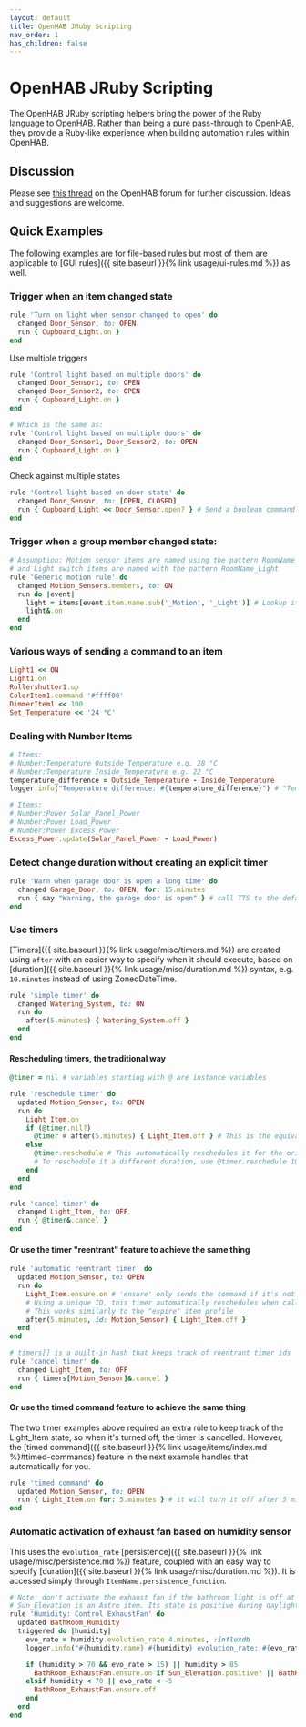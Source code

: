 ```yaml
---
layout: default
title: OpenHAB JRuby Scripting
nav_order: 1
has_children: false
---
```


# OpenHAB JRuby Scripting

The OpenHAB JRuby scripting helpers bring the power of the Ruby language to OpenHAB. Rather than being a pure pass-through to OpenHAB, they provide a Ruby-like experience when building automation rules within OpenHAB.

## Discussion

Please see [this thread](https://community.openhab.org/t/jruby-openhab-rules-system/110598) on the OpenHAB forum for further discussion.  Ideas and suggestions are welcome.

## Quick Examples

The following examples are for file-based rules but most of them are applicable to [GUI rules]({{ site.baseurl }}{% link usage/ui-rules.md %}) as well.

### Trigger when an item changed state

```ruby
rule 'Turn on light when sensor changed to open' do
  changed Door_Sensor, to: OPEN 
  run { Cupboard_Light.on }
end
```

Use multiple triggers

```ruby
rule 'Control light based on multiple doors' do
  changed Door_Sensor1, to: OPEN
  changed Door_Sensor2, to: OPEN
  run { Cupboard_Light.on }
end

# Which is the same as:
rule 'Control light based on multiple doors' do
  changed Door_Sensor1, Door_Sensor2, to: OPEN
  run { Cupboard_Light.on }
end
```

Check against multiple states

```ruby
rule 'Control light based on door state' do
  changed Door_Sensor, to: [OPEN, CLOSED]
  run { Cupboard_Light << Door_Sensor.open? } # Send a boolean command to a Switch Item
end
```

### Trigger when a group member changed state:

```ruby
# Assumption: Motion sensor items are named using the pattern RoomName_Motion
# and Light switch items are named with the pattern RoomName_Light
rule 'Generic motion rule' do
  changed Motion_Sensors.members, to: ON
  run do |event|
    light = items[event.item.name.sub('_Motion', '_Light')] # Lookup item name from a string
    light&.on 
  end
end
```

### Various ways of sending a command to an item

```ruby
Light1 << ON
Light1.on
Rollershutter1.up
ColorItem1.command '#ffff00'
DimmerItem1 << 100
Set_Temperature << '24 °C'
```

### Dealing with Number Items

```ruby
# Items:
# Number:Temperature Outside_Temperature e.g. 28 °C
# Number:Temperature Inside_Temperature e.g. 22 °C
temperature_difference = Outside_Temperature - Inside_Temperature
logger.info("Temperature difference: #{temperature_difference}") # "Temperature difference: 6 °C"
```

```ruby
# Items:
# Number:Power Solar_Panel_Power
# Number:Power Load_Power
# Number:Power Excess_Power
Excess_Power.update(Solar_Panel_Power - Load_Power)
```

### Detect change duration without creating an explicit timer

```ruby
rule 'Warn when garage door is open a long time' do
  changed Garage_Door, to: OPEN, for: 15.minutes
  run { say "Warning, the garage door is open" } # call TTS to the default audio sink
end
```

### Use timers

[Timers]({{ site.baseurl }}{% link usage/misc/timers.md %}) are created using `after` with an easier way to specify when it should execute, based on [duration]({{ site.baseurl }}{% link usage/misc/duration.md %}) syntax, e.g. `10.minutes` instead of using ZonedDateTime.

```ruby
rule 'simple timer' do
  changed Watering_System, to: ON
  run do
    after(5.minutes) { Watering_System.off }
  end
end
```

#### Rescheduling timers, the traditional way

```ruby
@timer = nil # variables starting with @ are instance variables

rule 'reschedule timer' do
  updated Motion_Sensor, to: OPEN
  run do
    Light_Item.on
    if (@timer.nil?)
      @timer = after(5.minutes) { Light_Item.off } # This is the equivalent of createTimer() in rulesdsl
    else
      @timer.reschedule # This automatically reschedules it for the original duration (5 minutes)
      # To reschedule it a different duration, use @timer.reschedule 10.minutes
    end
  end
end

rule 'cancel timer' do
  changed Light_Item, to: OFF
  run { @timer&.cancel }
end

```

#### Or use the timer "reentrant" feature to achieve the same thing

```ruby
rule 'automatic reentrant timer' do
  updated Motion_Sensor, to: OPEN
  run do
    Light_Item.ensure.on # 'ensure' only sends the command if it's not already on
    # Using a unique ID, this timer automatically reschedules when called again before 5 mins is up
    # This works similarly to the "expire" item profile
    after(5.minutes, id: Motion_Sensor) { Light_Item.off } 
  end
end

# timers[] is a built-in hash that keeps track of reentrant timer ids
rule 'cancel timer' do
  changed Light_Item, to: OFF
  run { timers[Motion_Sensor]&.cancel }
end

```

#### Or use the timed command feature to achieve the same thing

The two timer examples above required an extra rule to keep track of the Light_Item state, so when it's turned off, 
the timer is cancelled. However, the [timed command]({{ site.baseurl }}{% link usage/items/index.md %}#timed-commands) 
feature in the next example handles that automatically for you.

```ruby
rule 'timed command' do
  updated Motion_Sensor, to: OPEN
  run { Light_Item.on for: 5.minutes } # it will turn it off after 5 minutes
end
```

### Automatic activation of exhaust fan based on humidity sensor

This uses the `evolution_rate` [persistence]({{ site.baseurl }}{% link usage/misc/persistence.md %}) feature, 
coupled with an easy way to specify [duration]({{ site.baseurl }}{% link usage/misc/duration.md %}).
It is accessed simply through `ItemName.persistence_function`.

```ruby
# Note: don't activate the exhaust fan if the bathroom light is off at night
# Sun_Elevation is an Astro item. Its state is positive during daylight
rule 'Humidity: Control ExhaustFan' do
  updated BathRoom_Humidity
  triggered do |humidity|
    evo_rate = humidity.evolution_rate 4.minutes, :influxdb
    logger.info("#{humidity.name} #{humidity} evolution_rate: #{evo_rate}")

    if (humidity > 70 && evo_rate > 15) || humidity > 85
      BathRoom_ExhaustFan.ensure.on if Sun_Elevation.positive? || BathRoom_Light.state.nil? || BathRoom_Light.on?
    elsif humidity < 70 || evo_rate < -5
      BathRoom_ExhaustFan.ensure.off
    end
  end
end
```

